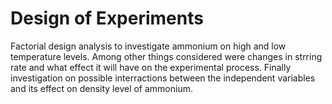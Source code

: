 # Design of Experiments

Factorial design analysis to investigate ammonium on high and low temperature levels. Among other things considered were changes in strring rate and what effect it will have on the experimental process. 
Finally investigation on possible interractions between the independent variables and its effect on density level of ammonium.
